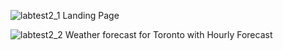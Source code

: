 ![labtest2_1](https://github.com/xMrazz/101379825_comp3123_labtest2/assets/123474463/777ed17b-c26b-40f2-9c18-0bf141d64f70)
Landing Page

![labtest2_2](https://github.com/xMrazz/101379825_comp3123_labtest2/assets/123474463/a1d4a85f-5c5e-478e-a648-fa95141355b2)
Weather forecast for Toronto with Hourly Forecast
